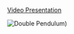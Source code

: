 [Video Presentation](https://drive.google.com/file/d/10kp7tLgp3VP5nMwCUlqtwPbqQWaAndMb/view?usp=sharing)

![Double Pendulum](https://github.com/anastasiasenyk/Physics_Informed_Models_Comparison/blob/a3ba7874780416ea27a7a94af1b98090d2bf5f35/results/double_pendulum_numerical_integration.gif))
